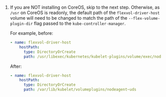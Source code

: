 1. If you are NOT installing on CoreOS, skip to the next step. Otherwise, as `/usr` on CoreOS is readonly, the default
   path of the `flexvol-driver-host` volume will need to be changed to match the path of the `--flex-volume-plugin-dir`
   flag passed to the `kube-controller-manager`.

   For example, before:
   ```yaml
   - name: flexvol-driver-host
       hostPath:
         type: DirectoryOrCreate
         path: /usr/libexec/kubernetes/kubelet-plugins/volume/exec/nodeagent~uds
   ```

   After:
   ```yaml
   - name: flexvol-driver-host
       hostPath:
         type: DirectoryOrCreate
         path: /var/lib/kubelet/volumeplugins/nodeagent~uds
   ```
